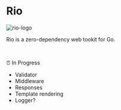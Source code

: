 # Rio

![rio-logo](https://github.com/TunedMystic/rio/assets/6523726/f3a549ed-461a-47c9-be0d-28d5cf062173)

Rio is a zero-dependency web tookit for Go.

<br />

⏰ In Progress

- Validator
- Middleware
- Responses
- Template rendering
- Logger?
